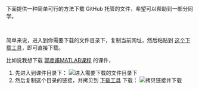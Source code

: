 下面提供一种简单可行的方法下载 GitHub 托管的文件，希望可以帮助到一部分同学。

<br>

简单来说，进入到你需要下载的文件目录下，复制当前网址，然后粘贴到 [这个下载工具](http://zhoudaxiaa.gitee.io/downgit/#/home)，即可直接下载。

比如说我想下载 [郭彦甫MATLAB课程](./MATLAB-Base-YanfuKuo/) 的课件，

1. 先进入到课件目录下：
   ![进入需要下载的文件目录下](./image/find_file.png)
2. 然后复制这个目录的链接，并拷贝到 [下载工具](http://zhoudaxiaa.gitee.io/downgit/#/home) 下载：
   ![拷贝链接并下载](./image/copyURL_download.png)